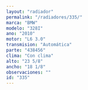 ```yaml
---
layout: "radiador"
permalink: "/radiadores/335/"
marca: "BMW"
modelo: "328I"
ano: "2010"
motor: "L6 3.0"
transmision: "Automática"
parte: "438456"
clima: "Con clima"
alto: "23 5/8"
ancho: "18 1/8"
observaciones: ""
id: "335"
---
```


